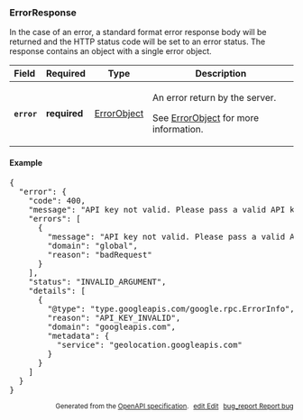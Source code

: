 <!--- This is a generated file, do not edit! -->
<!--- [START maps_http_schema_errorresponse] -->
<h3 class="schema-object" id="ErrorResponse">ErrorResponse</h3>

In the case of an error, a standard format error response body will be returned and the HTTP status code will be set to an error status. The response contains an object with a single error object.

| Field                                                                                            | Required     | Type                                      | Description                                                                                                                                          |
| :----------------------------------------------------------------------------------------------- | ------------ | ----------------------------------------- | ---------------------------------------------------------------------------------------------------------------------------------------------------- |
| <h4 id="ErrorResponse-error" class="add-link schema-object-property-key"><code>error</code></h4> | **required** | [ErrorObject](#ErrorObject "ErrorObject") | <div class="ref-property-description"><p>An error return by the server.</p><p>See <a href="#ErrorObject">ErrorObject</a> for more information.</div> |

<h4 class="schema-object-example" id="ErrorResponse-example">Example</h4>

<pre class="notranslate lang-json prettyprint">{
  "error": {
    "code": 400,
    "message": "API key not valid. Please pass a valid API key.",
    "errors": [
      {
        "message": "API key not valid. Please pass a valid API key.",
        "domain": "global",
        "reason": "badRequest"
      }
    ],
    "status": "INVALID_ARGUMENT",
    "details": [
      {
        "@type": "type.googleapis.com/google.rpc.ErrorInfo",
        "reason": "API_KEY_INVALID",
        "domain": "googleapis.com",
        "metadata": {
          "service": "geolocation.googleapis.com"
        }
      }
    ]
  }
}</pre>

<p style="text-align: right; font-size: smaller;">Generated from the <a class="gc-analytics-event" data-category="GMP" data-label="openapi-github" href="https://github.com/googlemaps/openapi-specification" title="Google Maps Platform OpenAPI Specification" class="external">OpenAPI specification</a>.
<a class="gc-analytics-event" data-category="GMP" data-label="openapi-github-maps-http-schema-errorresponse" data-action="edit" style="margin-left: 5px;" href="https://github.com/googlemaps/openapi-specification/blob/main/specification/schemas/ErrorResponse.yml" title="Edit on GitHub"><span class="material-icons">edit</span> Edit</a>
<a class="gc-analytics-event" data-category="GMP" data-label="openapi-github-maps-http-schema-errorresponse" data-action="bug" style="margin-left: 5px;" href="https://github.com/googlemaps/openapi-specification/issues/new?assignees=&labels=type%3A+bug%2C+triage+me&template=bug_report.md&title=[schemas] Bug - ErrorResponse" title="File bug for schemas on GitHub"><span class="material-icons">bug_report</span> Report bug</a>
</p>

<!--- [END maps_http_schema_errorresponse] -->
